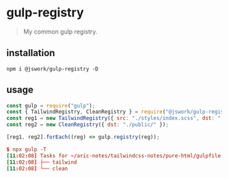 # gulp-registry
> My common gulp registry.

## installation
```shell
npm i @jswork/gulp-registry -D
```

## usage
```js
const gulp = require("gulp");
const { TailwindRegistry, CleanRegistry } = require("@jswork/gulp-registry");
const reg1 = new TailwindRegistry({ src: "./styles/index.scss", dst: "./public/" });
const reg2 = new CleanRegistry({ dst: "./public/" });

[reg1, reg2].forEach((reg) => gulp.registry(reg));
```

```conf
$ npx gulp -T
[11:02:08] Tasks for ~/aric-notes/tailwindcss-notes/pure-html/gulpfile.js
[11:02:08] ├── tailwind
[11:02:08] └── clean
```
